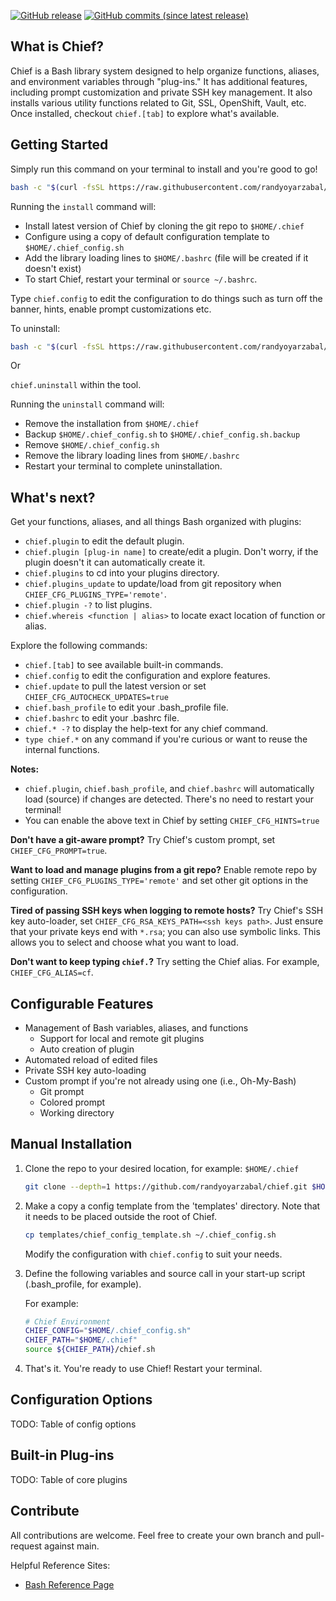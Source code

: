 [![GitHub release](https://img.shields.io/badge/Download-Release%20v2.1-lightgrey.svg?style=social)](https://github.com/randyoyarzabal/chief/releases/latest) [![GitHub commits (since latest release)](https://img.shields.io/github/commits-since/randyoyarzabal/chief/latest.svg?style=social)](https://github.com/randyoyarzabal/chief/commits/master)

## What is Chief?

Chief is a Bash library system designed to help organize functions, aliases, and environment variables through "plug-ins."  It has additional features, including prompt customization and private SSH key management. It also installs various utility functions related to Git, SSL, OpenShift, Vault, etc. Once installed, checkout `chief.[tab]` to explore what's available.

## Getting Started

Simply run this command on your terminal to install and you're good to go!

```bash
bash -c "$(curl -fsSL https://raw.githubusercontent.com/randyoyarzabal/chief/refs/heads/main/tools/install.sh)"
```

Running the `install` command will:

- Install latest version of Chief by cloning the git repo to `$HOME/.chief`
- Configure using a copy of default configuration template to `$HOME/.chief_config.sh`
- Add the library loading lines to `$HOME/.bashrc` (file will be created if it doesn't exist)
- To start Chief, restart your terminal or `source ~/.bashrc`.

Type `chief.config` to edit the configuration to do things such as turn off the banner, hints, enable prompt customizations etc.

To uninstall:

```bash
bash -c "$(curl -fsSL https://raw.githubusercontent.com/randyoyarzabal/chief/refs/heads/main/tools/uninstall.sh)"
```

Or

`chief.uninstall` within the tool.

Running the `uninstall` command will:

- Remove the installation from `$HOME/.chief`
- Backup `$HOME/.chief_config.sh` to `$HOME/.chief_config.sh.backup`
- Remove `$HOME/.chief_config.sh`
- Remove the library loading lines from `$HOME/.bashrc`
- Restart your terminal to complete uninstallation.

## What's next?

Get your functions, aliases, and all things Bash organized with plugins:

- `chief.plugin` to edit the default plugin.
- `chief.plugin [plug-in name]` to create/edit a plugin. Don't worry, if the plugin doesn't it can automatically create it.
- `chief.plugins` to cd into your plugins directory.
- `chief.plugins_update` to update/load from git repository when `CHIEF_CFG_PLUGINS_TYPE='remote'`.
- `chief.plugin -?` to list plugins.
- `chief.whereis <function | alias>` to locate exact location of function or alias.

Explore the following commands:

- `chief.[tab]` to see available built-in commands.
- `chief.config` to edit the configuration and explore features.
- `chief.update` to pull the latest version or set `CHIEF_CFG_AUTOCHECK_UPDATES=true`
- `chief.bash_profile` to edit your .bash_profile file.
- `chief.bashrc` to edit your .bashrc file.
- `chief.* -?` to display the help-text for any chief command.
- `type chief.*` on any command if you're curious or want to reuse the internal functions.

**Notes:** 

- `chief.plugin`, `chief.bash_profile`, and `chief.bashrc` will automatically load (source) if changes are detected.  There's no need to restart your terminal!
- You can enable the above text in Chief by setting `CHIEF_CFG_HINTS=true`

**Don't have a git-aware prompt?** Try Chief's custom prompt, set `CHIEF_CFG_PROMPT=true`.

**Want to load and manage plugins from a git repo?** Enable remote repo by setting `CHIEF_CFG_PLUGINS_TYPE='remote'` and set other git options in the configuration.

**Tired of passing SSH keys when logging to remote hosts?**  Try Chief's SSH key auto-loader, set `CHIEF_CFG_RSA_KEYS_PATH=<ssh keys path>`.  Just ensure that your private keys end with `*.rsa`; you can also use symbolic links.  This allows you to select and choose what you want to load.

**Don't want to keep typing `chief.`?**  Try setting the Chief alias. For example, `CHIEF_CFG_ALIAS=cf`.

## Configurable Features

- Management of Bash variables, aliases, and functions
  - Support for local and remote git plugins
  - Auto creation of plugin
- Automated reload of edited files
- Private SSH key auto-loading
- Custom prompt if you're not already using one (i.e., Oh-My-Bash)
  - Git prompt
  - Colored prompt
  - Working directory

## Manual Installation

1. Clone the repo to your desired location, for example: `$HOME/.chief`

    ```bash
    git clone --depth=1 https://github.com/randyoyarzabal/chief.git $HOME/.chief
    ```

2. Make a copy a config template from the 'templates' directory. Note that it needs to be placed outside the root of Chief.

    ```bash
    cp templates/chief_config_template.sh ~/.chief_config.sh
    ```

    Modify the configuration with `chief.config` to suit your needs.

3. Define the following variables and source call in your start-up script (.bash_profile, for example).

    For example:

    ```bash
    # Chief Environment
    CHIEF_CONFIG="$HOME/.chief_config.sh"
    CHIEF_PATH="$HOME/.chief"
    source ${CHIEF_PATH}/chief.sh
    ```

4. That's it. You're ready to use Chief! Restart your terminal.

## Configuration Options

TODO: Table of config options

## Built-in Plug-ins

TODO: Table of core plugins

## Contribute

All contributions are welcome. Feel free to create your own branch and pull-request against main.

Helpful Reference Sites:

- [Bash Reference Page](https://www.gnu.org/software/bash/manual/bash.html)
